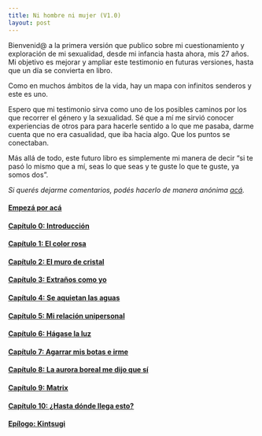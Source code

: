 ```yaml
---
title: Ni hombre ni mujer (V1.0)
layout: post
---
```


Bienvenid@ a la primera versión que publico sobre mi cuestionamiento y exploración de mi sexualidad, desde mi infancia hasta ahora, mis 27 años. Mi objetivo es mejorar y ampliar este testimonio en futuras versiones, hasta que un día se convierta en libro.

Como en muchos ámbitos de la vida, hay un mapa con infinitos senderos y este es uno.

Espero que mi testimonio sirva como uno de los posibles caminos por los que recorrer el género y la sexualidad. Sé que a mí me sirvió conocer experiencias de otros para para hacerle sentido a lo que me pasaba, darme cuenta que no era casualidad, que iba hacia algo. Que los puntos se conectaban.

Más allá de todo, este futuro libro es simplemente mi manera de decir “si te pasó lo mismo que a mí, seas lo que seas y te guste lo que te guste, ya somos dos”.
<br>

_Si querés dejarme comentarios, podés hacerlo de manera anónima [acá](https://docs.google.com/forms/d/e/1FAIpQLSfzMtxHsHTN48PjhNlpn5GfvpnESc9zGzM5D8xt-4N5zie1Tg/viewform)._
<br>

#### [Empezá por acá](https://youngdel.fi/posts/chapter/2020/10/19/prologo/)
#### [Capítulo 0: Introducción](https://youngdel.fi/posts/chapter/2020/10/19/introduccion/)
#### [Capítulo 1: El color rosa](https://youngdel.fi/posts/chapter/2020/10/19/capitulo-1/)
#### [Capítulo 2: El muro de cristal](https://youngdel.fi/posts/chapter/2020/10/19/capitulo-2/)
#### [Capítulo 3: Extraños como yo](https://youngdel.fi/posts/chapter/2020/10/19/capitulo-3/)
#### [Capítulo 4: Se aquietan las aguas](https://youngdel.fi/posts/chapter/2020/10/19/capitulo-4/)
#### [Capítulo 5: Mi relación unipersonal](https://youngdel.fi/posts/chapter/2020/10/19/capitulo-5/)
#### [Capítulo 6: Hágase la luz](https://youngdel.fi/posts/chapter/2020/10/19/capitulo-6/)
#### [Capítulo 7: Agarrar mis botas e irme](https://youngdel.fi/posts/chapter/2020/10/19/capitulo-7/)
#### [Capítulo 8: La aurora boreal me dijo que sí](https://youngdel.fi/posts/chapter/2020/10/19/capitulo-8/)
#### [Capítulo 9: Matrix](https://youngdel.fi/posts/chapter/2020/10/19/capitulo-9/)
#### [Capítulo 10: ¿Hasta dónde llega esto?](https://youngdel.fi/posts/chapter/2020/10/19/capitulo-10/)
#### [Epílogo: Kintsugi](https://youngdel.fi/posts/chapter/2020/10/19/epilogo/)